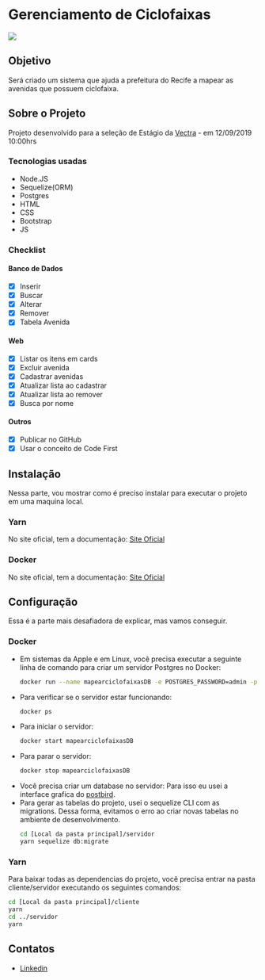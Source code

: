 # Gerenciamento de Ciclofaixas

![](Mapearciclofaixas.gif)

## Objetivo

Será criado um sistema que ajuda a prefeitura do Recife a mapear as avenidas que possuem ciclofaixa.

## Sobre o Projeto

Projeto desenvolvido para a seleção de Estágio da [Vectra](https://www.vectracs.com.br/) - em 12/09/2019 10:00hrs

### Tecnologias usadas

- Node.JS
- Sequelize(ORM)
- Postgres
- HTML
- CSS
- Bootstrap
- JS

### Checklist

#### Banco de Dados

- [x] Inserir
- [x] Buscar
- [x] Alterar
- [x] Remover
- [x] Tabela Avenida

#### Web

- [x] Listar os itens em cards
- [x] Excluir avenida
- [x] Cadastrar avenidas
- [x] Atualizar lista ao cadastrar
- [x] Atualizar lista ao remover
- [x] Busca por nome

#### Outros

- [x] Publicar no GitHub
- [x] Usar o conceito de Code First

## Instalação

Nessa parte, vou mostrar como é preciso instalar para executar o projeto em uma maquina local.

### Yarn

No site oficial, tem a documentação: [Site Oficial](https://yarnpkg.com/en/docs/install)

### Docker

No site oficial, tem a documentação: [Site Oficial](https://docs.docker.com/install/)

## Configuração

Essa é a parte mais desafiadora de explicar, mas vamos conseguir.

### Docker

- Em sistemas da Apple e em Linux, você precisa executar a seguinte linha de comando para criar um servidor Postgres no Docker:
  ```sh
  docker run --name mapearciclofaixasDB -e POSTGRES_PASSWORD=admin -p 5432:5432 -d postgres
  ```
- Para verificar se o servidor estar funcionando:
  ```sh
  docker ps
  ```
- Para iniciar o servidor:
  ```sh
  docker start mapearciclofaixasDB
  ```
- Para parar o servidor:
  ```sh
  docker stop mapearciclofaixasDB
  ```
- Você precisa criar um database no servidor: Para isso eu usei a interface grafica do [postbird](https://github.com/Paxa/postbird).
- Para gerar as tabelas do projeto, usei o sequelize CLI com as migrations. Dessa forma, evitamos o erro ao criar novas tabelas no ambiente de desenvolvimento.
  ```sh
  cd [Local da pasta principal]/servidor
  yarn sequelize db:migrate
  ```

### Yarn

Para baixar todas as dependencias do projeto, você precisa entrar na pasta cliente/servidor executando os seguintes comandos:

```sh
cd [Local da pasta principal]/cliente
yarn
cd ../servidor
yarn
```

## Contatos

- [Linkedin](https://www.linkedin.com/in/rogertavaress/)
